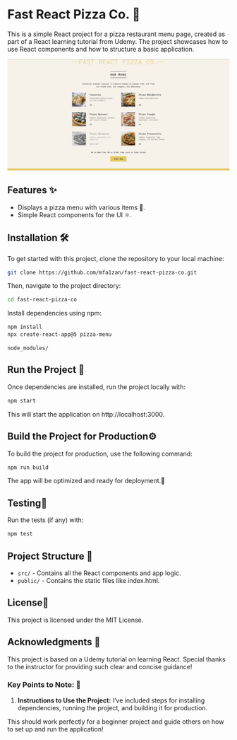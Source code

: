 # Fast React Pizza Co. 🍕

This is a simple React project for a pizza restaurant menu page, created as part of a React learning tutorial from Udemy. The project showcases how to use React components and how to structure a basic application.

![Pizza Menu Screenshot](./assets/Web%20Page.png)
## Features ✨

- Displays a pizza menu with various items 🍕.
- Simple React components for the UI ⚛️.

## Installation 🛠️

To get started with this project, clone the repository to your local machine:

```bash
git clone https://github.com/mfa1zan/fast-react-pizza-co.git
```

Then, navigate to the project directory:

```bash
cd fast-react-pizza-co
```

Install dependencies using npm:

```bash
npm install
npx create-react-app@5 pizza-menu
```


```
node_modules/
```

## Run the Project 🚀
Once dependencies are installed, run the project locally with:

```bash
npm start
```

This will start the application on http://localhost:3000.

## Build the Project for Production⚙️
To build the project for production, use the following command:

```bash
npm run build
```

The app will be optimized and ready for deployment.🔧

## Testing🧪
Run the tests (if any) with:

```bash
npm test
```

## Project Structure 📂

- `src/` - Contains all the React components and app logic.
- `public/` - Contains the static files like index.html.

## License📝
This project is licensed under the MIT License.

## Acknowledgments 🙏
This project is based on a Udemy tutorial on learning React. Special thanks to the instructor for providing such clear and concise guidance!

### Key Points to Note: 📌
1. **Instructions to Use the Project:** I’ve included steps for installing dependencies, running the project, and building it for production.

This should work perfectly for a beginner project and guide others on how to set up and run the application!
